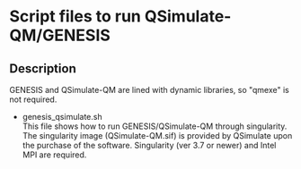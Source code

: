 # Script files to run QSimulate-QM/GENESIS

## Description
GENESIS and QSimulate-QM are lined with dynamic libraries, so 
"qmexe" is not required. 

- genesis_qsimulate.sh  
  This file shows how to run GENESIS/QSimulate-QM through singularity.
  The singularity image (QSimulate-QM.sif) is provided by QSimulate upon 
  the purchase of the software. Singularity (ver 3.7 or newer) and Intel 
  MPI are required.
  

